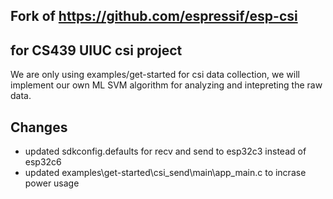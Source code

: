 ## Fork of https://github.com/espressif/esp-csi
## for CS439 UIUC csi project

We are only using examples/get-started for csi data collection, we will implement our own ML SVM algorithm for analyzing and intepreting the raw data.






## Changes
- updated sdkconfig.defaults for recv and send to esp32c3 instead of esp32c6
- updated examples\get-started\csi_send\main\app_main.c to incrase power usage